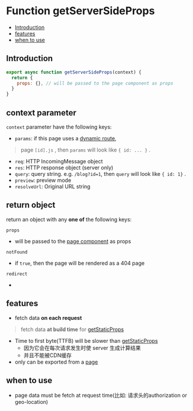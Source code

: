 # Function getServerSideProps

- [Introduction](#introduction)
- [features](#features)
- [when to use](#when-to-use)

## Introduction

```js
export async function getServerSideProps(context) {
  return {
    props: {}, // will be passed to the page component as props
  }
}
```

## context parameter

`context` parameter have the following keys:

- `params`: if this page uses a [dynamic route](nextjs-dynamic-route.md), 

> page `[id].js` , then `params` will look like `{ id: ... }` .

- `req`: HTTP IncomingMessage object
- `res`: HTTP response object (server only)
- `query`: query string. e.g. `/blog?id=1`, then `query` will look like `{ id: 1}` .
- `preview`: preview mode
- `resolveUrl`: Original URL string


## return object

return an object with any **one of** the following keys:

`props`

- will be passed to the [page component](react-component-props.md) as props

`notFound`

- if `true`, then the page will be rendered as a 404 page

`redirect`

- 

## features

- fetch data **on each request**

> fetch data **at build time** for [getStaticProps](nextjs-datafetching-getstaticpaths.md)

- Time to first byte(TTFB) will be slower than [getStaticProps](nextjs-datafetching-getstaticprops.md)
  - 因为它会在每次请求发生时使 server 生成计算结果
  - 并且不能被CDN缓存
- only can be exported from a [page](nextjs-terminology.md#pages)

## when to use

- page data must be fetch at request time(比如: 请求头的authorization or geo-location)
